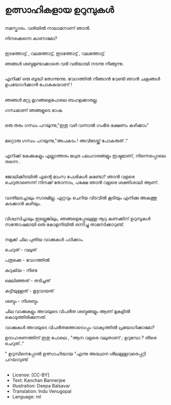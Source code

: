 # ഉത്സാഹികളായ ഉറുമ്പുകൾ

##
നമസ്കാരം. വരിയിൽ നാലാമനാണ് ഞാൻ. 

നിനക്കെന്നെ കാണാമോ?

##
ഇടത്തോട്ട് , വലത്തോട്ട്,  ഇടത്തോട്ട് , വലത്തോട്ട്.

ഞങ്ങൾ ശബ്ദമുണ്ടാക്കാതെ വരി വരിയായി നടന്നു നീങ്ങുന്നു.

##
എനിക്ക് ഒരു ബുദ്ധി തോന്നുന്നു. വേഗത്തിൽ നീങ്ങാൻ വേണ്ടി ഞാൻ ചക്രങ്ങൾ ഉപയോഗിക്കാൻ പോകുകയാണ് !

##
ഞങ്ങൾ മറ്റു മൃഗങ്ങളെപോലെ ബഹളക്കാരല്ല.

ഗന്ധമാണ് ഞങ്ങളുടെ ഭാഷ. 

##
ഒരു തരം ഗന്ധം പറയുന്നു,"ഇതു വഴി വന്നാൽ ഗംഭീര ഭക്ഷണം കഴിക്കാം"

##
മറ്റൊരു ഗന്ധം പറയുന്നു,"അപകടം ! അവിടേയ്ക്ക് പോകരുത് ." 

##
എനിക്ക് കേക്കുകളും എല്ലാത്തരം മധുര പലഹാരങ്ങളും ഇഷ്ടമാണ്, നിന്നെപ്പൊലെ തന്നെ .

##
ജോലിക്കിടയിൽ എന്റെ മാംസ പേശികൾ കണ്ടോ? ഞാൻ വളരെ ചെറുതാണെന്ന് നിനക്ക് തോന്നാം, പക്ഷേ ഞാൻ വളരെ ശക്തിശാലി ആണ്.

##
വാതിലടച്ചാലും സാരമില്ല. ഏറ്റവും ചെറിയ വിടവിൽ കൂടിയും എനിക്കു അകത്തു കടക്കാൻ കഴിയും.

##
വിശ്വസിച്ചാലും ഇല്ലെങ്കിലും, ഞങ്ങളെപ്പോലുള്ള നൂറു കണക്കിന് ഉറുമ്പുകൾ സന്തോഷമായി ഒരു കോളനിയിൽ ഒന്നിച്ചു താമസിക്കാറുണ്ട്. 

##
നമുക്ക് ചില പുതിയ വാക്കുകൾ പഠിക്കാം.

ചെറുത് - വലുത്

പതുക്കെ - വേഗത്തിൽ

കുറുകിയ - നീണ്ട

മെലിഞ്ഞത് - തടിച്ചത്

കട്ടിയുള്ളത് - മൃദുവായത്

ശബ്ദം - നിശബ്ദം

ചില വാക്കുകളും അവയുടെ വിപരീത ശബ്ദങ്ങളും ആണ് മുകളിൽ കൊടുത്തിരിക്കുന്നത്.

വാക്കുകൾ അവയുടെ വിപരീതത്തോടൊപ്പം വാക്യത്തിൽ പ്രയോഗിക്കാമോ?

ഉദാഹരണത്തിന് ഇതു പോലെ , "ആന വളരെ വലുതാണ് ; ഉറുമ്പോ ?  തീരെ ചെറുത്.."

" ഉറുമ്പിനെപ്പോൽ ഉത്സാഹിയായ "എന്നു അദ്ധ്വാന ശീലമുള്ളവരെപ്പറ്റി പറയാറുണ്ട്

##
* License: [CC-BY]
* Text: Kanchan Bannerjee
* Illustration: Deepa Balsavar
* Translation: Indu Venugopal
* Language: ml
